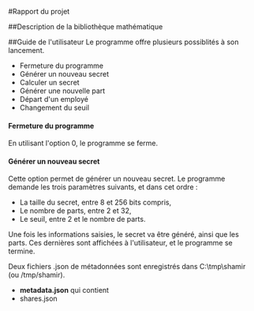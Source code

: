 #Rapport du projet

##Description de la bibliothèque mathématique

##Guide de l'utilisateur
Le programme offre plusieurs possiblités à son lancement.

* Fermeture du programme
* Générer un nouveau secret
* Calculer un secret
* Générer une nouvelle part
* Départ d'un employé
* Changement du seuil

#### Fermeture du programme
En utilisant l'option 0, le programme se ferme.

#### Générer un nouveau secret
Cette option permet de générer un nouveau secret. Le programme demande les trois paramètres suivants, et dans cet ordre :
* La taille du secret, entre 8 et 256 bits compris,
* Le nombre de parts, entre 2 et 32,
* Le seuil, entre 2 et le nombre de parts.

Une fois les informations saisies, le secret va être généré, ainsi que les parts. Ces dernières sont affichées à l'utilisateur, et le programme se termine.

Deux fichiers .json de métadonnées sont enregistrés dans C:\tmp\shamir (ou /tmp/shamir).
* **metadata.json** qui contient
* shares.json